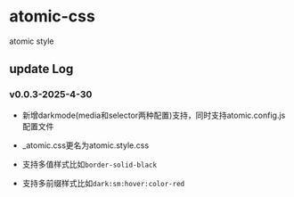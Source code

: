 # atomic-css
atomic style

## update Log

### v0.0.3-2025-4-30

* 新增darkmode(media和selector两种配置)支持，同时支持atomic.config.js配置文件

* _atomic.css更名为atomic.style.css

* 支持多值样式比如`border-solid-black`

* 支持多前缀样式比如`dark:sm:hover:color-red`